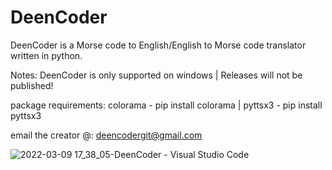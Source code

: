 # DeenCoder
DeenCoder is a Morse code to English/English to Morse code translator written in python.

Notes: 
DeenCoder is only supported on windows
|
Releases will not be published!

package requirements: colorama - pip install colorama | pyttsx3 - pip install pyttsx3

email the creator @: deencodergit@gmail.com


![2022-03-09 17_38_05-DeenCoder - Visual Studio Code](https://user-images.githubusercontent.com/63617447/160320295-43f6925a-2495-4e84-b67c-cb16e5e7d8da.png)

